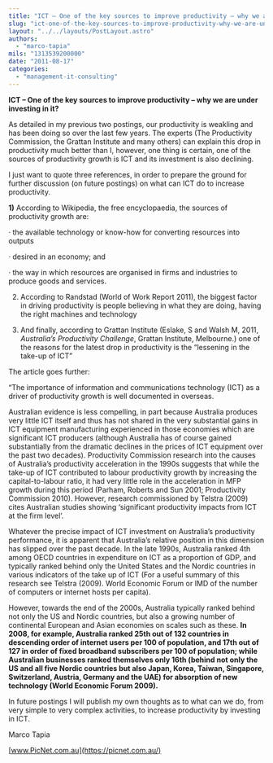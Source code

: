 ```yaml
---
title: "ICT – One of the key sources to improve productivity – why we are under investing in it?"
slug: "ict-one-of-the-key-sources-to-improve-productivity-why-we-are-under-investing-in-it"
layout: "../../layouts/PostLayout.astro"
authors: 
  - "marco-tapia"
mils: "1313539200000"
date: "2011-08-17"
categories: 
  - "management-it-consulting"
---
```


**ICT – One of the key sources to improve productivity – why we are under investing in it?**

As detailed in my previous two postings, our productivity is weakling and has been doing so over the last few years. The experts (The Productivity Commission, the Grattan Institute and many others) can explain this drop in productivity much better than I, however, one thing is certain, one of the sources of productivity growth is ICT and its investment is also declining.

I just want to quote three references, in order to prepare the ground for further discussion (on future postings) on what can ICT do to increase productivity.

**1)** According to Wikipedia, the free encyclopaedia, the sources of productivity growth are:

· the available technology or know-how for converting resources into outputs

· desired in an economy; and

· the way in which resources are organised in firms and industries to produce goods and services.

2) According to Randstad (World of Work Report 2011), the biggest factor in driving productivity is people believing in what they are doing, having the right machines and technology

3)  And finally, according to Grattan Institute (Eslake, S and Walsh M, 2011, _Australia’s Productivity Challenge_, Grattan Institute, Melbourne.) one of the reasons for the latest drop in productivity is the “lessening in the take-up of ICT”

The article goes further:

“The importance of information and communications technology (ICT) as a driver of productivity growth is well documented in overseas.

Australian evidence is less compelling, in part because Australia produces very little ICT itself and thus has not shared in the very substantial gains in ICT equipment manufacturing experienced in those economies which are significant ICT producers (although Australia has of course gained substantially from the dramatic declines in the prices of ICT equipment over the past two decades). Productivity Commission research into the causes of Australia’s productivity acceleration in the 1990s suggests that while the take-up of ICT contributed to labour productivity growth by increasing the capital-to-labour ratio, it had very little role in the acceleration in MFP growth during this period (Parham, Roberts and Sun 2001; Productivity Commission 2010). However, research commissioned by Telstra (2009) cites Australian studies showing ‘significant productivity impacts from ICT at the firm level’.

Whatever the precise impact of ICT investment on Australia’s productivity performance, it is apparent that Australia’s relative position in this dimension has slipped over the past decade. In the late 1990s, Australia ranked 4th among OECD countries in expenditure on ICT as a proportion of GDP, and typically ranked behind only the United States and the Nordic countries in various indicators of the take up of ICT (For a useful summary of this research see Telstra (2009). World Economic Forum or IMD of the number of computers or internet hosts per capita).

However, towards the end of the 2000s, Australia typically ranked behind not only the US and Nordic countries, but also a growing number of continental European and Asian economies on scales such as these. **In 2008, for example, Australia ranked 25th out of 132 countries in descending order of internet users per 100 of population, and 17th out of 127 in order of fixed broadband subscribers per 100 of population; while Australian businesses ranked themselves only 16th (behind not only the US and all five Nordic countries but also Japan, Korea, Taiwan, Singapore, Switzerland, Austria, Germany and the UAE) for absorption of new technology (World Economic Forum 2009).**

In future postings I will publish my own thoughts as to what can we do, from very simple to very complex activities, to increase productivity by investing in ICT.

Marco Tapia

[www.PicNet.com.au](https://picnet.com.au/)
